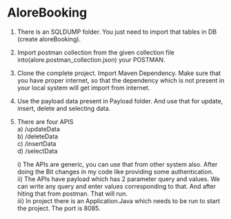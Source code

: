 # AloreBooking

1) There is an SQLDUMP folder. You just need to import that tables in DB (create aloreBooking).

2) Import postman collection from the given collection file into(alore.postman_collection.json) your POSTMAN.

3) Clone the complete project. Import Maven Dependency. Make sure that you have proper internet, so that the dependency which is not present in your local system will get import from internet.

4) Use the payload data present in Payload folder. And use that for update, insert, delete and selecting data.

4) There are four APIS <br/>
    a) /updateData <br/>
    b) /deleteData <br/>
    c) /insertData <br/>
    d) /selectData  <br/>
    
    i) The APIs are generic, you can use that from other system also. After doing the Bit changes in my code like providing           some authentication. <br/>
    ii) The APIs have payload which has 2 parameter query and values. We can write any query and enter values corresponding to         that. And after hiting that from postman. That will run. <br/>
    iii) In project there is an Application.Java which needs to be run to start the project. The port is 8085.
    
  
   
